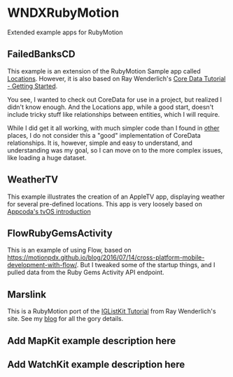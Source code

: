 WNDXRubyMotion
==============

Extended example apps for RubyMotion

## FailedBanksCD

This example is an extension of the RubyMotion Sample app called [Locations](https://github.com/HipByte/RubyMotionSamples/tree/master/Locations). 
However, it is also based on Ray Wenderlich's [Core Data Tutorial - Getting Started](http://www.raywenderlich.com/934/core-data-on-ios-5-tutorial-getting-started).

You see, I wanted to check out CoreData for use in a project, but realized I didn't know enough.  And the Locations app, while
a good start, doesn't include tricky stuff like relationships between entities, which I will require.

While I did get it all working, with much simpler code than I found in [other](https://github.com/caramdache/games) places, 
I do not consider this a "good" implementation of CoreData relationships.  It is, however, simple and easy to understand,
and understanding was my goal, so I can move on to the more complex issues, like loading a huge dataset.

## WeatherTV

This example illustrates the creation of an AppleTV app, displaying weather for several pre-defined locations. This app is very loosely based on [Appcoda's tvOS introduction](https://www.appcoda.com/tvos-introduction/)

## FlowRubyGemsActivity

This is an example of using Flow, based on https://motionpdx.github.io/blog/2016/07/14/cross-platform-mobile-development-with-flow/.  But I tweaked some of the startup things, and I pulled data from the Ruby Gems Activity API endpoint.

## Marslink

This is a RubyMotion port of the [IGListKit Tutorial](https://www.raywenderlich.com/147162/iglistkit-tutorial-better-uicollectionviews) from Ray Wenderlich's site.  See my [blog](https://www.wndx.com/archives/tag/iglistkit/) for all the gory details. 

## Add MapKit example description here

## Add WatchKit example description here
